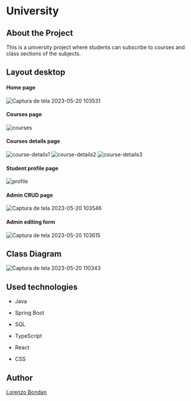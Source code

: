 # University

## About the Project

This is a university project where students can subscribe to courses and class sections of the subjects.

## Layout desktop

#### Home page
![Captura de tela 2023-05-20 103531](https://github.com/LorenzoBondan/University/assets/105743965/a33afe1c-557f-44e2-8d0a-56ec155b1d3b)

#### Courses page
![courses](https://github.com/LorenzoBondan/University/assets/105743965/f5b6e0a7-68c0-476e-99a1-b792a8237ac1)

#### Courses details page
![course-details1](https://github.com/LorenzoBondan/University/assets/105743965/7803143d-3dda-4cf2-8854-bc7814f5c925)
![course-details2](https://github.com/LorenzoBondan/University/assets/105743965/a9bdc0af-3fda-4c33-b76d-1c2d1063ef2a)
![course-details3](https://github.com/LorenzoBondan/University/assets/105743965/9b93e91c-68d4-4410-b5f4-b956da851a0a)

#### Student profile page
![profile](https://github.com/LorenzoBondan/University/assets/105743965/fb37d566-4c68-4507-875f-35380feef52a)

#### Admin CRUD page
![Captura de tela 2023-05-20 103546](https://github.com/LorenzoBondan/University/assets/105743965/1f1a6723-38b5-4b18-9e53-359921bcc145)

#### Admin editing form
![Captura de tela 2023-05-20 103615](https://github.com/LorenzoBondan/University/assets/105743965/6fcd7316-9ad7-4f4b-b179-9895f32d7ef0)

## Class Diagram
![Captura de tela 2023-05-20 110343](https://github.com/LorenzoBondan/University/assets/105743965/5bc516c4-1c48-4cc7-aa10-75fd7a2fc9d7)


## Used technologies

- Java
- Spring Boot
- SQL

- TypeScript
- React
- CSS

## Author

[Lorenzo Bondan](HTTPS://WWW.LINKEDIN.COM/IN/LORENZO-BONDAN-108B42236)
